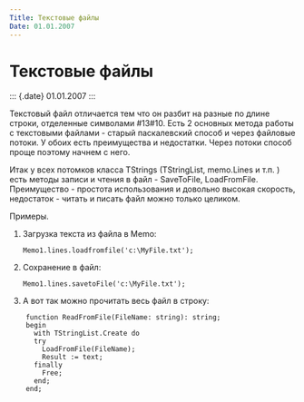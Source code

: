 ```yaml
---
Title: Текстовые файлы
Date: 01.01.2007
---
```



Текстовые файлы
===============

::: {.date}
01.01.2007
:::

Текстовый файл отличается тем что он разбит на разные по длине строки,
отделенные символами \#13\#10. Есть 2 основных метода работы с
текстовыми файлами - старый паскалевский способ и через файловые потоки.
У обоих есть преимущества и недостатки. Через потоки способ проще
поэтому начнем с него.

Итак у всех потомков класса TStrings (TStringList, memo.Lines и т.п. )
есть методы записи и чтения в файл - SaveToFile, LoadFromFile.
Преимущество - простота использования и довольно высокая скорость,
недостаток - читать и писать файл можно только целиком.

Примеры.

1. Загрузка текста из файла в Memo:

    `Memo1.lines.loadfromfile('c:\MyFile.txt');`

2. Сохранение в файл:

    `Memo1.lines.savetoFile('c:\MyFile.txt');`

3. А вот так можно прочитать весь файл в строку:

```
    function ReadFromFile(FileName: string): string; 
    begin 
      with TStringList.Create do 
      try 
        LoadFromFile(FileName); 
        Result := text; 
      finally 
        Free; 
      end; 
    end;
```
         
